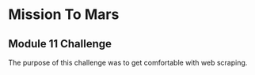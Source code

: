 # Mission To Mars 
## Module 11 Challenge

The purpose of this challenge was to get comfortable with web scraping. 
